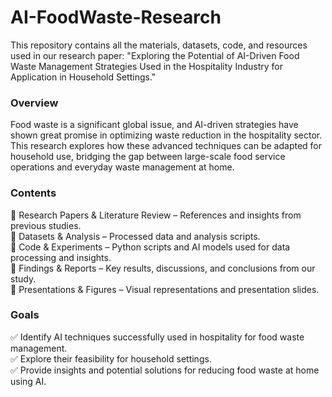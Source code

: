 # AI-FoodWaste-Research
This repository contains all the materials, datasets, code, and resources used in our research paper: "Exploring the Potential of AI-Driven Food Waste Management Strategies Used in the Hospitality Industry for Application in Household Settings."


### Overview
Food waste is a significant global issue, and AI-driven strategies have shown great promise in optimizing waste reduction in the hospitality sector. This research explores how these advanced techniques can be adapted for household use, bridging the gap between large-scale food service operations and everyday waste management at home.

### Contents
📂 Research Papers & Literature Review – References and insights from previous studies.  
📂 Datasets & Analysis – Processed data and analysis scripts.  
📂 Code & Experiments – Python scripts and AI models used for data processing and insights.  
📂 Findings & Reports – Key results, discussions, and conclusions from our study.  
📂 Presentations & Figures – Visual representations and presentation slides.  

### Goals
✅ Identify AI techniques successfully used in hospitality for food waste management.  
✅ Explore their feasibility for household settings.  
✅ Provide insights and potential solutions for reducing food waste at home using AI.  

